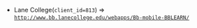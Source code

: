  - Lane College(`client_id=813`) => [`http://www.bb.lanecollege.edu/webapps/Bb-mobile-BBLEARN/`](http://www.bb.lanecollege.edu/webapps/Bb-mobile-BBLEARN/)
